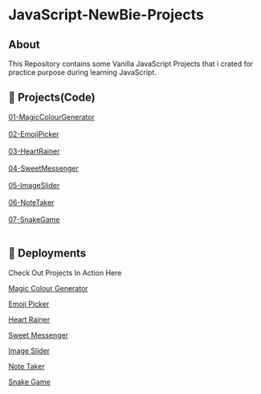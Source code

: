 
# JavaScript-NewBie-Projects

## About
This Repository contains some Vanilla JavaScript Projects that i crated for practice purpose  during learning JavaScript.

## 🔗 Projects(Code)
<a href="01-MagicColourGenerator" target="_blank">01-MagicColourGenerator</a><br><br>
<a href="
02-EmojiPicker " target="_blank">
02-EmojiPicker </a><br><br>
<a href="
03-HeartRainer " target="_blank">
03-HeartRainer </a><br><br>
<a href="04-SweetMessenger" target="_blank">04-SweetMessenger</a><br><br>
<a href="05-ImageSlider" target="_blank">05-ImageSlider</a><br><br>
<a href="
06-NoteTaker " target="_blank">
06-NoteTaker </a><br><br>
<a href="07-SnakeGame" target="_blank">07-SnakeGame</a><br><br>

## 🚀 Deployments
Check Out Projects In Action Here 

[Magic Colour Generator](https://magiccolourgenerator.vercel.app/)

[Emoji Picker](https://emoji-picker-pritambera2000.vercel.app/)

[Heart Rainer](https://heart-rainer.vercel.app/)

[Sweet Messenger](https://sweet-messenger.netlify.app/)

[Image Slider](https://image-slider-pritam.netlify.app/)

[Note Taker](https://simple-note-taker.netlify.app/)

[Snake Game](https://snakeplayer.netlify.app/)



  